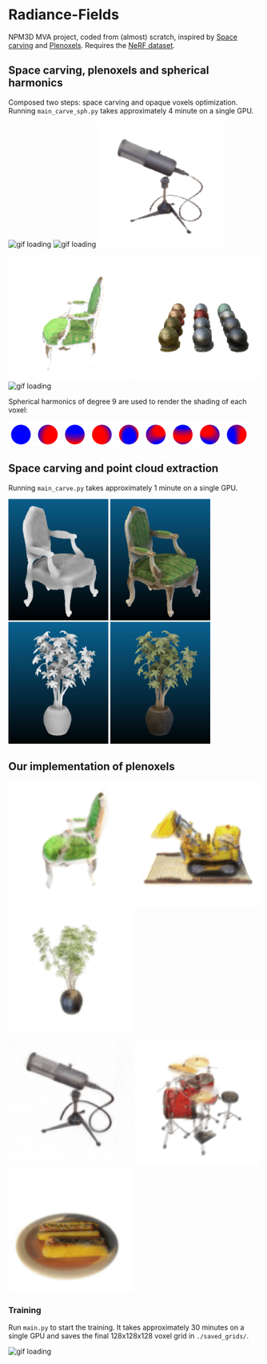 # Radiance-Fields

NPM3D MVA project, coded from (almost) scratch, inspired by [Space carving](https://www.cs.toronto.edu/~kyros/pubs/00.ijcv.carve.pdf) and [Plenoxels](https://github.com/sxyu/svox2). Requires the [NeRF dataset](https://drive.google.com/drive/folders/128yBriW1IG_3NJ5Rp7APSTZsJqdJdfc1).

## Space carving, plenoxels and spherical harmonics

Composed two steps: space carving and opaque voxels optimization. Running `main_carve_sph.py` takes approximately 4 minute on a single GPU.

<img src="exports/spherical_harmonics/lego.gif" alt="gif loading" width="250"/> <img src="exports/spherical_harmonics/hotdog.gif" alt="gif loading" width="250"/> <img src="exports/spherical_harmonics/mic.gif" alt="gif loading" width="250"/>

<img src="exports/spherical_harmonics/chair.gif" alt="gif loading" width="250"/> <img src="exports/spherical_harmonics/materials.gif" alt="gif loading" width="250"/> <img src="exports/spherical_harmonics/ship.gif" alt="gif loading" width="250"/>

Spherical harmonics of degree 9 are used to render the shading of each voxel:

<img src="exports/spherical_harmonics/harmonics_0.png" alt="img" width="50"/> <img src="exports/spherical_harmonics/harmonics_1.png" alt="img" width="50"/> <img src="exports/spherical_harmonics/harmonics_2.png" alt="img" width="50"/> <img src="exports/spherical_harmonics/harmonics_3.png" alt="img" width="50"/> <img src="exports/spherical_harmonics/harmonics_4.png" alt="img" width="50"/> <img src="exports/spherical_harmonics/harmonics_5.png" alt="img" width="50"/> <img src="exports/spherical_harmonics/harmonics_6.png" alt="img" width="50"/> <img src="exports/spherical_harmonics/harmonics_7.png" alt="img" width="50"/>
<img src="exports/spherical_harmonics/harmonics_8.png" alt="img" width="50"/>


## Space carving and point cloud extraction

Running `main_carve.py` takes approximately 1 minute on a single GPU.

<img src="Report/figs/carve/chair.png" alt="img" width="200"/> <img src="Report/figs/carve/chairc.png" alt="img" width="200"/> <img src="Report/figs/carve/ficus.png" alt="img" width="200"/> <img src="Report/figs/carve/ficusc.png" alt="img" width="200"/> 

## Our implementation of plenoxels

<img src="exports/gifs/movies_chair.gif" alt="gif loading" width="250"/> <img src="exports/gifs/movies_lego.gif" alt="gif loading" width="250"/> <img src="exports/gifs/movies_ficus.gif" alt="gif loading" width="250"/>

<img src="exports/gifs/movies_mic.gif" alt="gif loading" width="250"/>  <img src="exports/gifs/movies_drums.gif" alt="gif loading" width="250"/> <img src="exports/gifs/movies_hotdog.gif" alt="gif loading" width="250"/>

### Training
Run `main.py` to start the training. It takes approximately 30 minutes on a single GPU and saves the final 128x128x128 voxel grid in `./saved_grids/`.

<img src="exports/movies_training.gif" alt="gif loading" width="300"/>
